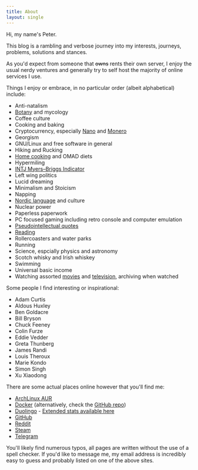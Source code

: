 ```yaml
---
title: About
layout: single
---
```


Hi, my name's Peter.

This blog is a rambling and verbose journey into my interests, journeys, problems, solutions and stances.

As you'd expect from someone that ~~owns~~ rents their own server, I enjoy the usual nerdy ventures and generally try to self host the majority of online services I use.

Things I enjoy or embrace, in no particular order (albeit alphabetical) include:
* Anti-natalism
* [Botany](/plants) and mycology
* Coffee culture
* Cooking and baking
* Cryptocurrency, especially [Nano](https://nano.org/) and [Monero](https://www.getmonero.org/)
* Georgism
* GNU/Linux and free software in general
* Hiking and Rucking
* [Home cooking](/recipes/) and OMAD diets
* Hypermiling
* [INTJ Myers–Briggs Indicator](https://www.16personalities.com/profiles/ef5f8da14ed9e)
* Left wing politics
* Lucid dreaming
* Minimalism and Stoicism
* Napping
* [Nordic language](/languages/) and culture
* Nuclear power
* Paperless paperwork
* PC focused gaming including retro console and computer emulation
* [Pseudointellectual quotes](/quotes/)
* [Reading](/reading-list/)
* Rollercoasters and water parks
* Running
* Science, espcially physics and astronomy
* Scotch whisky and Irish whiskey
* Swimming
* Universal basic income
* Watching assorted [movies](/archived-movies/) and [television](/archived-television/), archiving when watched

Some people I find interesting or inspirational:
* Adam Curtis
* Aldous Huxley
* Ben Goldacre
* Bill Bryson
* Chuck Feeney
* Colin Furze
* Eddie Vedder
* Greta Thunberg
* James Randi
* Louis Theroux
* Marie Kondo
* Simon Singh
* Xu Xiaodong

There are some actual places online however that you'll find me:
* [ArchLinux AUR](https://aur.archlinux.org/packages/?K=midvalley&SeB=m)
* [Docker](https://hub.docker.com/u/wervv/) (alternatively, check the [GitHub repo](https://github.com/breadcat/Dockerfiles))
* [Duolingo](https://www.duolingo.com/unholybanquet) - [Extended stats available here](https://duome.eu/unholybanquet)
* [GitHub](https://github.com/breadcat)
* [Reddit](https://www.reddit.com/user/risky-scribble/)
* [Steam](https://steamcommunity.com/id/minskwhisker)
* [Telegram](http://telegram.me/carrion_regardless)

You'll likely find numerous typos, all pages are written without the use of a spell checker.
If you'd like to message me, my email address is incredibly easy to guess and probably listed on one of the above sites.
